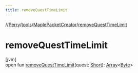 ```yaml
---
title: removeQuestTimeLimit
---
```

//[Perry](../../../index.html)/[tools](../index.html)/[MaplePacketCreator](index.html)/[removeQuestTimeLimit](remove-quest-time-limit.html)



# removeQuestTimeLimit



[jvm]\
open fun [removeQuestTimeLimit](remove-quest-time-limit.html)(quest: [Short](https://kotlinlang.org/api/latest/jvm/stdlib/kotlin/-short/index.html)): [Array](https://kotlinlang.org/api/latest/jvm/stdlib/kotlin/-array/index.html)<[Byte](https://kotlinlang.org/api/latest/jvm/stdlib/kotlin/-byte/index.html)>




